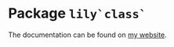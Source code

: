 # Package ``lily`class` ``

The documentation can be found on [my website](https://yuriever.github.io/symbolic/package-lily-class/).

